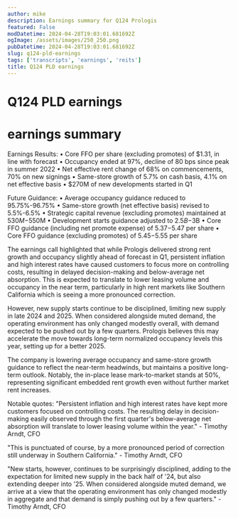 ```yaml
---
author: mike
description: Earnings summary for Q124 Prologis 
featured: False
modDatetime: 2024-04-28T19:03:01.681692Z
ogImage: /assets/images/250_250.png
pubDatetime: 2024-04-28T19:03:01.681692Z
slug: q124-pld-earnings
tags: ['transcripts', 'earnings', 'reits']
title: Q124 PLD earnings
---
```

# Q124 PLD earnings

# earnings summary
Earnings Results:
• Core FFO per share (excluding promotes) of $1.31, in line with forecast
• Occupancy ended at 97%, decline of 80 bps since peak in summer 2022
• Net effective rent change of 68% on commencements, 70% on new signings
• Same-store growth of 5.7% on cash basis, 4.1% on net effective basis
• $270M of new developments started in Q1

Future Guidance:
• Average occupancy guidance reduced to 95.75%-96.75% 
• Same-store growth (net effective basis) revised to 5.5%-6.5%
• Strategic capital revenue (excluding promotes) maintained at $530M-$550M
• Development starts guidance adjusted to $2.5B-$3B
• Core FFO guidance (including net promote expense) of $5.37-$5.47 per share
• Core FFO guidance (excluding promotes) of $5.45-$5.55 per share

The earnings call highlighted that while Prologis delivered strong rent growth and occupancy slightly ahead of forecast in Q1, persistent inflation and high interest rates have caused customers to focus more on controlling costs, resulting in delayed decision-making and below-average net absorption. This is expected to translate to lower leasing volume and occupancy in the near term, particularly in high rent markets like Southern California which is seeing a more pronounced correction.

However, new supply starts continue to be disciplined, limiting new supply in late 2024 and 2025. When considered alongside muted demand, the operating environment has only changed modestly overall, with demand expected to be pushed out by a few quarters. Prologis believes this may accelerate the move towards long-term normalized occupancy levels this year, setting up for a better 2025. 

The company is lowering average occupancy and same-store growth guidance to reflect the near-term headwinds, but maintains a positive long-term outlook. Notably, the in-place lease mark-to-market stands at 50%, representing significant embedded rent growth even without further market rent increases.

Notable quotes:
"Persistent inflation and high interest rates have kept more customers focused on controlling costs. The resulting delay in decision-making easily observed through the first quarter's below-average net absorption will translate to lower leasing volume within the year." - Timothy Arndt, CFO

"This is punctuated of course, by a more pronounced period of correction still underway in Southern California." - Timothy Arndt, CFO

"New starts, however, continues to be surprisingly disciplined, adding to the expectation for limited new supply in the back half of '24, but also extending deeper into '25. When considered alongside muted demand, we arrive at a view that the operating environment has only changed modestly in aggregate and that demand is simply pushing out by a few quarters." - Timothy Arndt, CFO

